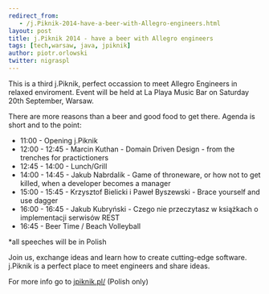 ```yaml
---
redirect_from:
   - /j.Piknik-2014-have-a-beer-with-Allegro-engineers.html
layout: post
title: j.Piknik 2014 - have a beer with Allegro engineers
tags: [tech,warsaw, java, jpiknik]
author: piotr.orlowski
twitter: nigraspl
---
```


This is a third j.Piknik, perfect occassion to meet Allegro Engineers in relaxed enviroment.
Event will be held at La Playa Music Bar on Saturday 20th September, Warsaw.

There are more reasons than a beer and good food to get there. Agenda is short and to the point:

* 11:00 - Opening j.Piknik
* 12:00 - 12:45 - Marcin Kuthan - Domain Driven Design - from the trenches for practictioners
* 12:45 - 14:00 - Lunch/Grill
* 14:00 - 14:45 - Jakub Nabrdalik - Game of throneware, or how not to get killed, when a developer becomes a manager
* 15:00 - 15:45 - Krzysztof Bielicki i Paweł Byszewski - Brace yourself and use dagger
* 16:00 - 16:45 - Jakub Kubryński - Czego nie przeczytasz w książkach o implementacji serwisów REST
* 16:45 - Beer Time / Beach Volleyball

*all speeches will be in Polish

Join us, exchange ideas and learn how to create cutting-edge software.
j.Piknik is a perfect place to meet engineers and share ideas.

For more info go to [jpiknik.pl/](http://jpiknik.pl/) (Polish only)
